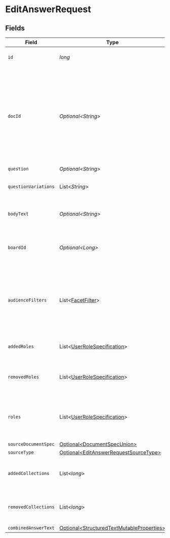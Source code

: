 # EditAnswerRequest


## Fields

| Field                                                                                                                                                                       | Type                                                                                                                                                                        | Required                                                                                                                                                                    | Description                                                                                                                                                                 | Example                                                                                                                                                                     |
| --------------------------------------------------------------------------------------------------------------------------------------------------------------------------- | --------------------------------------------------------------------------------------------------------------------------------------------------------------------------- | --------------------------------------------------------------------------------------------------------------------------------------------------------------------------- | --------------------------------------------------------------------------------------------------------------------------------------------------------------------------- | --------------------------------------------------------------------------------------------------------------------------------------------------------------------------- |
| `id`                                                                                                                                                                        | *long*                                                                                                                                                                      | :heavy_check_mark:                                                                                                                                                          | The opaque ID of the Answer.                                                                                                                                                | 3                                                                                                                                                                           |
| `docId`                                                                                                                                                                     | *Optional\<String>*                                                                                                                                                         | :heavy_minus_sign:                                                                                                                                                          | Glean Document ID of the Answer. The Glean Document ID is supported for cases where the Answer ID isn't available. If both are available, using the Answer ID is preferred. | ANSWERS_answer_3                                                                                                                                                            |
| `question`                                                                                                                                                                  | *Optional\<String>*                                                                                                                                                         | :heavy_minus_sign:                                                                                                                                                          | N/A                                                                                                                                                                         | Why is the sky blue?                                                                                                                                                        |
| `questionVariations`                                                                                                                                                        | List\<*String*>                                                                                                                                                             | :heavy_minus_sign:                                                                                                                                                          | Additional ways of phrasing this question.                                                                                                                                  |                                                                                                                                                                             |
| `bodyText`                                                                                                                                                                  | *Optional\<String>*                                                                                                                                                         | :heavy_minus_sign:                                                                                                                                                          | The plain text answer to the question.                                                                                                                                      | From https://en.wikipedia.org/wiki/Diffuse_sky_radiation, the sky is blue because blue light is more strongly scattered than longer-wavelength light.                       |
| `boardId`                                                                                                                                                                   | *Optional\<Long>*                                                                                                                                                           | :heavy_minus_sign:                                                                                                                                                          | The parent board ID of this Answer, or 0 if it's a floating Answer.                                                                                                         |                                                                                                                                                                             |
| `audienceFilters`                                                                                                                                                           | List\<[FacetFilter](../../models/components/FacetFilter.md)>                                                                                                                | :heavy_minus_sign:                                                                                                                                                          | Filters which restrict who should see the answer. Values are taken from the corresponding filters in people search.                                                         |                                                                                                                                                                             |
| `addedRoles`                                                                                                                                                                | List\<[UserRoleSpecification](../../models/components/UserRoleSpecification.md)>                                                                                            | :heavy_minus_sign:                                                                                                                                                          | A list of user roles for the answer added by the owner.                                                                                                                     |                                                                                                                                                                             |
| `removedRoles`                                                                                                                                                              | List\<[UserRoleSpecification](../../models/components/UserRoleSpecification.md)>                                                                                            | :heavy_minus_sign:                                                                                                                                                          | A list of user roles for the answer removed by the owner.                                                                                                                   |                                                                                                                                                                             |
| `roles`                                                                                                                                                                     | List\<[UserRoleSpecification](../../models/components/UserRoleSpecification.md)>                                                                                            | :heavy_minus_sign:                                                                                                                                                          | A list of roles for this answer explicitly granted by an owner, editor, or admin.                                                                                           |                                                                                                                                                                             |
| `sourceDocumentSpec`                                                                                                                                                        | [Optional\<DocumentSpecUnion>](../../models/components/DocumentSpecUnion.md)                                                                                                | :heavy_minus_sign:                                                                                                                                                          | N/A                                                                                                                                                                         |                                                                                                                                                                             |
| `sourceType`                                                                                                                                                                | [Optional\<EditAnswerRequestSourceType>](../../models/components/EditAnswerRequestSourceType.md)                                                                            | :heavy_minus_sign:                                                                                                                                                          | N/A                                                                                                                                                                         |                                                                                                                                                                             |
| `addedCollections`                                                                                                                                                          | List\<*long*>                                                                                                                                                               | :heavy_minus_sign:                                                                                                                                                          | IDs of Collections to which a document is added.                                                                                                                            |                                                                                                                                                                             |
| `removedCollections`                                                                                                                                                        | List\<*long*>                                                                                                                                                               | :heavy_minus_sign:                                                                                                                                                          | IDs of Collections from which a document is removed.                                                                                                                        |                                                                                                                                                                             |
| `combinedAnswerText`                                                                                                                                                        | [Optional\<StructuredTextMutableProperties>](../../models/components/StructuredTextMutableProperties.md)                                                                    | :heavy_minus_sign:                                                                                                                                                          | N/A                                                                                                                                                                         |                                                                                                                                                                             |